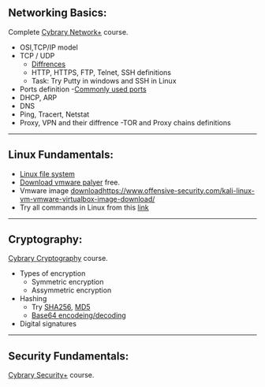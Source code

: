 ## Networking Basics:
Complete [Cybrary Network+](https://www.cybrary.it/course/comptia-network-plus/) course.

- OSI,TCP/IP model
- TCP / UDP 
  - [Diffrences](https://upload.wikimedia.org/wikipedia/commons/5/55/Tcp%26udp.jpg)
  - HTTP, HTTPS, FTP, Telnet, SSH definitions
  - Task: Try Putty in windows and SSH in Linux
- Ports definition
-[Commonly used ports](http://www.pearsonitcertification.com/articles/article.aspx?p=1868080)
- DHCP, ARP
- DNS
- Ping, Tracert, Netstat
- Proxy, VPN and their diffrence
-TOR and Proxy chains definitions

***
## Linux Fundamentals:
- [Linux file system](https://www.cybrary.it/video/linux-file-systems/)
- [Download vmware palyer](https://www.vmware.com/in/products/workstation-player/workstation-player-evaluation.html) free.
- Vmware image [download]()https://www.offensive-security.com/kali-linux-vm-vmware-virtualbox-image-download/
- Try all commands in Linux from this [link](https://www.thegeekstuff.com/2010/11/50-linux-commands/)
***

## Cryptography:
[Cybrary Cryptography](https://www.cybrary.it/course/cryptography/) course.
- Types of encryption
  - Symmetric encryption 
  - Assymmetric encryption
- Hashing
  - Try [SHA256](https://passwordsgenerator.net/sha256-hash-generator/), [MD5](https://passwordsgenerator.net/md5-hash-generator/)
  - [Base64 encodeing/decoding](https://www.base64encode.org/)
- Digital signatures
***
## Security Fundamentals:
[Cybrary Security+](https://www.cybrary.it/course/comptia-security-plus/) course.
